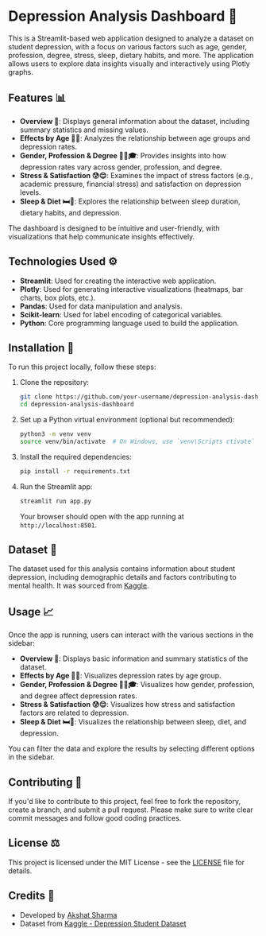 # Depression Analysis Dashboard 🧠

This is a Streamlit-based web application designed to analyze a dataset on student depression, with a focus on various factors such as age, gender, profession, degree, stress, sleep, dietary habits, and more. The application allows users to explore data insights visually and interactively using Plotly graphs.

## Features 📊

- **Overview 📝**: Displays general information about the dataset, including summary statistics and missing values.
- **Effects by Age 👶👴**: Analyzes the relationship between age groups and depression rates.
- **Gender, Profession & Degree 🧑‍💼🎓**: Provides insights into how depression rates vary across gender, profession, and degree.
- **Stress & Satisfaction 😰😌**: Examines the impact of stress factors (e.g., academic pressure, financial stress) and satisfaction on depression levels.
- **Sleep & Diet 🛏️🥗**: Explores the relationship between sleep duration, dietary habits, and depression.

The dashboard is designed to be intuitive and user-friendly, with visualizations that help communicate insights effectively.

## Technologies Used ⚙️

- **Streamlit**: Used for creating the interactive web application.
- **Plotly**: Used for generating interactive visualizations (heatmaps, bar charts, box plots, etc.).
- **Pandas**: Used for data manipulation and analysis.
- **Scikit-learn**: Used for label encoding of categorical variables.
- **Python**: Core programming language used to build the application.

## Installation 🔧

To run this project locally, follow these steps:

1. Clone the repository:
   ```bash
   git clone https://github.com/your-username/depression-analysis-dashboard.git
   cd depression-analysis-dashboard
   ```

2. Set up a Python virtual environment (optional but recommended):
   ```bash
   python3 -m venv venv
   source venv/bin/activate  # On Windows, use `venv\Scripts ctivate`
   ```

3. Install the required dependencies:
   ```bash
   pip install -r requirements.txt
   ```

4. Run the Streamlit app:
   ```bash
   streamlit run app.py
   ```

   Your browser should open with the app running at `http://localhost:8501`.

## Dataset 📑

The dataset used for this analysis contains information about student depression, including demographic details and factors contributing to mental health. It was sourced from [Kaggle](https://www.kaggle.com/datasets/ikynahidwin/depression-student-dataset).

## Usage 📈

Once the app is running, users can interact with the various sections in the sidebar:
- **Overview 📝**: Displays basic information and summary statistics of the dataset.
- **Effects by Age 👶👴**: Visualizes depression rates by age group.
- **Gender, Profession & Degree 🧑‍💼🎓**: Visualizes how gender, profession, and degree affect depression rates.
- **Stress & Satisfaction 😰😌**: Visualizes how stress and satisfaction factors are related to depression.
- **Sleep & Diet 🛏️🥗**: Visualizes the relationship between sleep, diet, and depression.

You can filter the data and explore the results by selecting different options in the sidebar.

## Contributing 🤝

If you'd like to contribute to this project, feel free to fork the repository, create a branch, and submit a pull request. Please make sure to write clear commit messages and follow good coding practices.

## License ⚖️

This project is licensed under the MIT License - see the [LICENSE](LICENSE) file for details.

## Credits 🙌

- Developed by [Akshat Sharma](https://github.com/Akshat-Sharma-110011)
- Dataset from [Kaggle - Depression Student Dataset](https://www.kaggle.com/datasets/ikynahidwin/depression-student-dataset)
